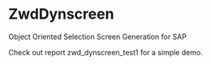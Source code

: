 # ZwdDynscreen 

Object Oriented Selection Screen Generation for SAP

Check out report zwd_dynscreen_test1 for a simple demo.

